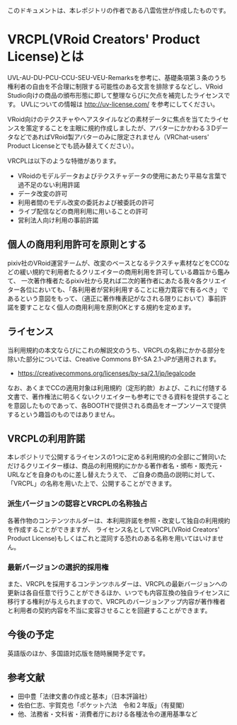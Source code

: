このドキュメントは、本レポジトリの作者である八雲佐世が作成したものです。

# VRCPL(VRoid Creators' Product License)とは

UVL-AU-DU-PCU-CCU-SEU-VEU-Remarksを参考に、基礎条項第３条のうち権利者の自由を不合理に制限する可能性のある文言を排除するなどし、VRoid Studio向けの商品の頒布形態に即して整理ならびに欠点を補完したライセンスです。
UVLについての情報は http://uv-license.com/ を参考にしてください。

VRoid向けのテクスチャやヘアスタイルなどの素材データに焦点を当てたライセンスを策定することを主眼に規約作成しましたが、アバターにかかわる３DデータなどであればVRoid製アバターのみに限定されません（VRChat-users' Product Licenseとでも読み替えてください）。

VRCPLは以下のような特徴があります。

- VRoidのモデルデータおよびテクスチャデータの使用にあたり平易な言葉で過不足のない利用許諾
- データ改変の許可
 - 利用者間のモデル改変の委託および被委託の許可
- ライブ配信などの商用利用に用いることの許可
- 営利法人向け利用の事前許諾

## 個人の商用利用許可を原則とする
pixiv社のVRoid運営チームが、改変のベースとなるテクスチャ素材などをCC0などの緩い規約で利用者たるクリエイターの商用利用を許可している趣旨から鑑みて、
一次著作権者たるpixiv社から見れば二次的著作者にあたる我々各クリエイター各位においても、「各利用者が営利利用することに極力寛容で有るべき」
であるという意図をもって、（適正に著作権表記がなされる限りにおいて）事前許諾を要すことなく個人の商用利用を原則OKとする規約を定めます。

## ライセンス
当利用規約の本文ならびにこれの解説文のうち、VRCPLの名称にかかる部分を除いた部分については、Creative Commons BY-SA 2.1-JPが適用されます。
- https://creativecommons.org/licenses/by-sa/2.1/jp/legalcode

なお、あくまでCCの適用対象は利用規約（定形約款）および、これに付随する文書で、著作権法に明るくないクリエイターも参考にできる資料を提供することを意図したものであって、各BOOTHで提供される商品をオープンソースで提供するという趣旨のものではありません。

## VRCPLの利用許諾

本レポジトリで公開するライセンスの1つに定める利用規約の全部にご賛同いただけるクリエイター様は、商品の利用規約にかかる著作者名・頒布・販売元・URLなどを自身のものに差し替えたうえで、
ご自身の商品の説明に対して、「VRCPL」の名称を用いた上で、公開することができます。

### 派生バージョンの認容とVRCPLの名称独占

各著作物のコンテンツホルダーは、本利用許諾を参照・改変して独自の利用規約を作成することができますが、
ライセンス名としてVRCPL(VRoid Creators' Product License)もしくはこれと混同する恐れのある名称を用いてはいけません。

### 最新バージョンの選択的採用権
また、VRCPLを採用するコンテンツホルダーは、VRCPLの最新バージョンへの更新は各自任意で行うことができるほか、いつでも内容互換の独自ライセンスに移行する権利が与えられますので、VRCPLのバージョンアップ内容が著作権者と利用者の契約内容を不当に変容させることを回避することができます。

## 今後の予定
英語版のほか、多国語対応版を随時展開予定です。

## 参考文献
- 田中豊「法律文書の作成と基本」（日本評論社）
- 佐伯仁志、宇賀克也「ポケット六法　令和２年版」（有斐閣）
- 他、法務省・文科省・消費者庁における各種法令の運用基準など

